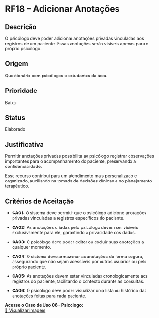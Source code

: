 # RF18 – Adicionar Anotações

## Descrição  
O psicólogo deve poder adicionar anotações privadas vinculadas aos registros de um paciente. Essas anotações serão visíveis apenas para o próprio psicólogo.

## Origem  
Questionário com psicólogos e estudantes da área.

## Prioridade  
Baixa

## Status  
Elaborado

## Justificativa  
Permitir anotações privadas possibilita ao psicólogo registrar observações importantes para o acompanhamento do paciente, preservando a confidencialidade.

Esse recurso contribui para um atendimento mais personalizado e organizado, auxiliando na tomada de decisões clínicas e no planejamento terapêutico.

## Critérios de Aceitação

- **CA01:** O sistema deve permitir que o psicólogo adicione anotações privadas vinculadas a registros específicos do paciente.

- **CA02:** As anotações criadas pelo psicólogo devem ser visíveis exclusivamente para ele, garantindo a privacidade dos dados.

- **CA03:** O psicólogo deve poder editar ou excluir suas anotações a qualquer momento.

- **CA04:** O sistema deve armazenar as anotações de forma segura, assegurando que não sejam acessíveis por outros usuários ou pelo próprio paciente.

- **CA05:** As anotações devem estar vinculadas cronologicamente aos registros do paciente, facilitando o contexto durante as consultas.

- **CA06:** O psicólogo deve poder visualizar uma lista ou histórico das anotações feitas para cada paciente.


**Acesse o Caso de Uso 06 - Psicologo:**  
[📄 Visualizar imagem](https://drive.google.com/file/d/1Kz6VvMyTQ8bi7Ey4sgceM69Mb1fMnPUS/view?usp=sharing)